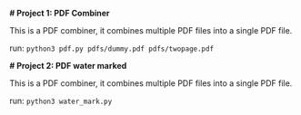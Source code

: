 **# Project 1: PDF Combiner**

This is a PDF combiner, it combines multiple PDF files into a single PDF file.

run: `python3 pdf.py pdfs/dummy.pdf pdfs/twopage.pdf`

**# Project 2: PDF water marked**

This is a PDF combiner, it combines multiple PDF files into a single PDF file.

run: `python3 water_mark.py`